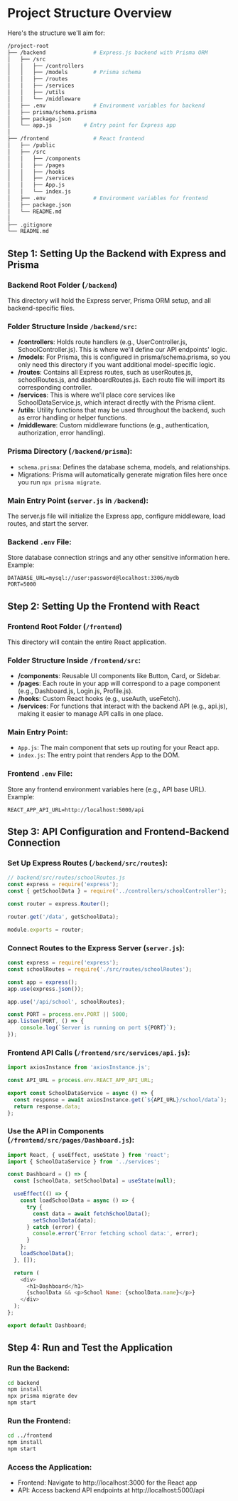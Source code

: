 # Project Structure Overview

Here's the structure we'll aim for:

```bash
/project-root
├── /backend               # Express.js backend with Prisma ORM
│   ├── /src
│   │   ├── /controllers
│   │   ├── /models        # Prisma schema
│   │   ├── /routes
│   │   ├── /services
│   │   ├── /utils
│   │   └── /middleware
│   ├── .env               # Environment variables for backend
│   ├── prisma/schema.prisma
│   ├── package.json
│   └── app.js          # Entry point for Express app
│
├── /frontend              # React frontend
│   ├── /public
│   ├── /src
│   │   ├── /components
│   │   ├── /pages
│   │   ├── /hooks
│   │   ├── /services
│   │   ├── App.js
│   │   └── index.js
│   ├── .env               # Environment variables for frontend
│   ├── package.json
│   └── README.md
│
├── .gitignore
└── README.md
```

## Step 1: Setting Up the Backend with Express and Prisma

### Backend Root Folder (`/backend`)
This directory will hold the Express server, Prisma ORM setup, and all backend-specific files.

### Folder Structure Inside `/backend/src`:

- **/controllers**: Holds route handlers (e.g., UserController.js, SchoolController.js). This is where we'll define our API endpoints' logic.
- **/models**: For Prisma, this is configured in prisma/schema.prisma, so you only need this directory if you want additional model-specific logic.
- **/routes**: Contains all Express routes, such as userRoutes.js, schoolRoutes.js, and dashboardRoutes.js. Each route file will import its corresponding controller.
- **/services**: This is where we'll place core services like SchoolDataService.js, which interact directly with the Prisma client.
- **/utils**: Utility functions that may be used throughout the backend, such as error handling or helper functions.
- **/middleware**: Custom middleware functions (e.g., authentication, authorization, error handling).

### Prisma Directory (`/backend/prisma`):
- `schema.prisma`: Defines the database schema, models, and relationships.
- Migrations: Prisma will automatically generate migration files here once you run `npx prisma migrate`.

### Main Entry Point (`server.js` in `/backend`):
The server.js file will initialize the Express app, configure middleware, load routes, and start the server.

### Backend `.env` File:
Store database connection strings and any other sensitive information here. Example:
```env
DATABASE_URL=mysql://user:password@localhost:3306/mydb
PORT=5000
```

## Step 2: Setting Up the Frontend with React

### Frontend Root Folder (`/frontend`)
This directory will contain the entire React application.

### Folder Structure Inside `/frontend/src`:
- **/components**: Reusable UI components like Button, Card, or Sidebar.
- **/pages**: Each route in your app will correspond to a page component (e.g., Dashboard.js, Login.js, Profile.js).
- **/hooks**: Custom React hooks (e.g., useAuth, useFetch).
- **/services**: For functions that interact with the backend API (e.g., api.js), making it easier to manage API calls in one place.

### Main Entry Point:
- `App.js`: The main component that sets up routing for your React app.
- `index.js`: The entry point that renders App to the DOM.

### Frontend `.env` File:
Store any frontend environment variables here (e.g., API base URL). Example:
```env
REACT_APP_API_URL=http://localhost:5000/api
```

## Step 3: API Configuration and Frontend-Backend Connection

### Set Up Express Routes (`/backend/src/routes`):
```javascript
// backend/src/routes/schoolRoutes.js
const express = require('express');
const { getSchoolData } = require('../controllers/schoolController');

const router = express.Router();

router.get('/data', getSchoolData);

module.exports = router;
```

### Connect Routes to the Express Server (`server.js`):
```javascript
const express = require('express');
const schoolRoutes = require('./src/routes/schoolRoutes');

const app = express();
app.use(express.json());

app.use('/api/school', schoolRoutes);

const PORT = process.env.PORT || 5000;
app.listen(PORT, () => {
    console.log(`Server is running on port ${PORT}`);
});
```

### Frontend API Calls (`/frontend/src/services/api.js`):
```javascript
import axiosInstance from 'axiosInstance.js';

const API_URL = process.env.REACT_APP_API_URL;

export const SchoolDataService = async () => {
  const response = await axiosInstance.get(`${API_URL}/school/data`);
  return response.data;
};
```

### Use the API in Components (`/frontend/src/pages/Dashboard.js`):
```javascript
import React, { useEffect, useState } from 'react';
import { SchoolDataService } from '../services';

const Dashboard = () => {
  const [schoolData, setSchoolData] = useState(null);

  useEffect(() => {
    const loadSchoolData = async () => {
      try {
        const data = await fetchSchoolData();
        setSchoolData(data);
      } catch (error) {
        console.error('Error fetching school data:', error);
      }
    };
    loadSchoolData();
  }, []);

  return (
    <div>
      <h1>Dashboard</h1>
      {schoolData && <p>School Name: {schoolData.name}</p>}
    </div>
  );
};

export default Dashboard;
```

## Step 4: Run and Test the Application

### Run the Backend:
```bash
cd backend
npm install
npx prisma migrate dev
npm start
```

### Run the Frontend:
```bash
cd ../frontend
npm install
npm start
```

### Access the Application:
- Frontend: Navigate to http://localhost:3000 for the React app
- API: Access backend API endpoints at http://localhost:5000/api
